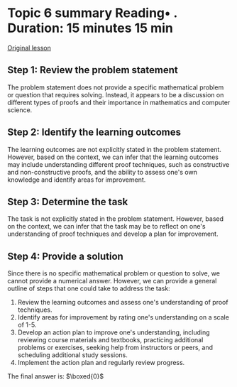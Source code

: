# Topic 6 summary Reading• . Duration: 15 minutes 15 min

[Original lesson](https://www.coursera.org/learn/uol-discrete-mathematics/supplement/wMpKI/topic-6-summary)

## Step 1: Review the problem statement
The problem statement does not provide a specific mathematical problem or question that requires solving. Instead, it appears to be a discussion on different types of proofs and their importance in mathematics and computer science.

## Step 2: Identify the learning outcomes
The learning outcomes are not explicitly stated in the problem statement. However, based on the context, we can infer that the learning outcomes may include understanding different proof techniques, such as constructive and non-constructive proofs, and the ability to assess one's own knowledge and identify areas for improvement.

## Step 3: Determine the task
The task is not explicitly stated in the problem statement. However, based on the context, we can infer that the task may be to reflect on one's understanding of proof techniques and develop a plan for improvement.

## Step 4: Provide a solution
Since there is no specific mathematical problem or question to solve, we cannot provide a numerical answer. However, we can provide a general outline of steps that one could take to address the task:

1. Review the learning outcomes and assess one's understanding of proof techniques.
2. Identify areas for improvement by rating one's understanding on a scale of 1-5.
3. Develop an action plan to improve one's understanding, including reviewing course materials and textbooks, practicing additional problems or exercises, seeking help from instructors or peers, and scheduling additional study sessions.
4. Implement the action plan and regularly review progress.

The final answer is: $\boxed{0}$

